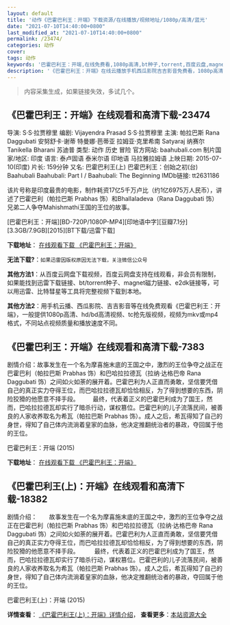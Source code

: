 ```yaml
---
layout: default
title: '动作《巴霍巴利王：开端》下载资源/在线播放/视频地址/1080p/高清/蓝光'
date: "2021-07-10T14:40:00+0800"
last_modified_at: "2021-07-10T14:40:00+0800"
permalink: /23474/
categories: 动作
cover:
tags: 动作
keywords: '巴霍巴利王：开端,在线免费看,1080p高清,bt种子,torrent,百度云盘,magnet,磁力链,迅雷下载资源'
description: '《巴霍巴利王：开端》在线云播放手机西瓜影院吉吉影音免费看，1080p高清bd/hd未删减完整版和tc抢先枪版，mkv/mp4格式，附带bt/torrent种子、magnet/磁力链、百度云盘、网盘资源迅雷下载链接'
---
```


>内容采集生成，如果链接失效，多试几个。


## 《巴霍巴利王：开端》在线观看和高清下载-23474

导演: S·S·拉贾穆里 编剧: Vijayendra Prasad S·S·拉贾穆里 主演: 帕拉巴斯 Rana Daggubati 安努舒卡·谢蒂 特曼娜·芭蒂亚 拉姆亚·克里希南 Satyaraj 纳赛尔 Tanikella Bharani 苏迪普 类型: 动作 历史 冒险 官方网站: baahubali.com 制片国家/地区: 印度 语言: 泰卢固语 泰米尔语 印地语 马拉雅拉姆语 上映日期: 2015-07-10(印度) 片长: 159分钟 又名: 巴霍巴利王(上) 巴霍巴利王：创始之初(台) Baahubali Baahubali: Part I / Baahubali: The Beginning IMDb链接: tt2631186

该片号称是印度最贵的电影，制作耗资17亿5千万卢比（约1亿6975万人民币），讲述了巴霍巴利（帕拉巴斯 Prabhas 饰）和Bhallaladeva（Rana Daggubati 饰）兄弟二人争夺Mahishmathi王国的王位的故事。


[巴霍巴利王：开端][BD-720P/1080P-MP4][印地语中字][豆瓣7.1分][3.3GB/7.9GB][2015][BT下载/迅雷下载]

**下载地址**： [在线观看下载 《巴霍巴利王：开端》](https://www.btdx8.com/torrent/baahubali_the_beginning_2015.html) 


**无法下载?**：`如果迅雷因版权原因无法下载，关注微信公众号 `

**其他方法1**：从百度云网盘下载视频，百度云网盘支持在线观看，非会员有限制，如果能找到迅雷下载链接、bt/torrent种子、magnet磁力链接、e2dk链接等，可以用迅雷、比特彗星等工具将完整视频下载到本地。

**其他方法2**：用手机云播、西瓜影院、吉吉影音等在线免费观看《巴霍巴利王：开端》，一般提供1080p高清、hd/bd高清视频、tc抢先版视频，视频为mkv或mp4格式，不同站点视频质量和播放速度不同。


## 《巴霍巴利王：开端》在线观看和高清下载-7383

剧情介绍：故事发生在一个名为摩喜施末底的王国之中，激烈的王位争夺之战正在巴霍巴利（帕拉巴斯 Prabhas 饰）和巴哈拉拉德瓦（拉纳·达格巴帝 Rana Daggubati 饰）之间如火如荼的展开着。巴霍巴利为人正直而勇敢，坚信要凭借自己的真正实力夺得王位，而巴哈拉拉德瓦却恰恰相反，为了得到想要的东西，阴险狡猾的他愿意不择手段。 　　最终，代表着正义的巴霍巴利成为了国王，然而，巴哈拉拉德瓦却实行了暗杀行动，谋权篡位。巴霍巴利的儿子流落民间，被善良的人家收养取名为希瓦（帕拉巴斯 Prabhas 饰）。成人之后，希瓦得知了自己的身世，得知了自己体内流淌着皇家的血脉，他决定推翻统治者的暴政，夺回属于他的王位。


巴霍巴利王：开端 (2015)

**下载地址**： [在线观看下载 《巴霍巴利王：开端》](https://www.btbtdy.me/btdy/dy12971.html) 


## 《巴霍巴利王(上)：开端》在线观看和高清下载-18382

剧情介绍：　　故事发生在一个名为摩喜施末底的王国之中，激烈的王位争夺之战正在巴霍巴利（帕拉巴斯 Prabhas 饰）和巴哈拉拉德瓦（拉纳·达格巴帝 Rana Daggubati 饰）之间如火如荼的展开着。巴霍巴利为人正直而勇敢，坚信要凭借自己的真正实力夺得王位，而巴哈拉拉德瓦却恰恰相反，为了得到想要的东西，阴险狡猾的他愿意不择手段。  　　最终，代表着正义的巴霍巴利成为了国王，然而，巴哈拉拉德瓦却实行了暗杀行动，谋权篡位。巴霍巴利的儿子流落民间，被善良的人家收养取名为希瓦（帕拉巴斯 Prabhas 饰）。成人之后，希瓦得知了自己的身世，得知了自己体内流淌着皇家的血脉，他决定推翻统治者的暴政，夺回属于他的王位。


巴霍巴利王(上)：开端 (2015)

**详情查看**： [《巴霍巴利王(上)：开端》详情介绍](/movie/18382/)， **查看更多**：[本站资源大全](/movie/t/all/)

